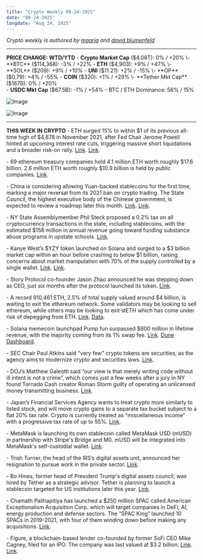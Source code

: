 ```yaml
---
title: "Crypto Weekly 08-24-2025"
date: "08-24-2025"
longdate: "Aug 24, 2025"
---
```


*Crypto weekly is authored by [maaria](https://x.com/maariabajwa) and [david blumenfeld](https://x.com/serdave_eth)*

---
**PRICE CHANGE: WTD/YTD**
\- **Crypto Market Cap** ($4.08T): 0% / +20%
\- **BTC** ($114,368): -3% / +22%
\- **ETH** ($4,903): +9% / +47%
\- **SOL** ($209): +9% / +10%
\- **UNI** ($11.21): +2% / -15%    
\- **OP** ($0.79): +4% / -55%
\- **COIN** ($320): +1% / +29%
\- **Tether Mkt Cap** ($167B): 0% / +20%    
\- **USDC Mkt Cap** ($67.5B): -1% / +54%
\- BTC / ETH Dominance: 56% / 15%

![Image](/images/08-24-2025-1.png)

![Image](/images/08-24-2025-2.png)

---
**THIS WEEK IN CRYPTO**
\- ETH surged 15% to within $1 of its previous all-time high of $4,878 in November 2021, after Fed Chair Jerome Powell hinted at upcoming interest rate cuts, triggering massive short liquidations and a broader risk-on rally. [Link](https://www.cnbc.com/2025/08/22/crypto-market-today.html). [Link](https://unchainedcrypto.com/why-ethereum-defi-assets-soared-the-highest-on-jerome-powells-speech/?utm_source=unchainedcrypto.beehiiv.com&utm_medium=referral&utm_campaign=who-will-win-crypto-s-mass-adoption-race). 

\- 69 ethereum treasury companies hold 4.1 million ETH worth roughly $17.6 billion. 2.6 million ETH worth roughly $10.9 billion is held by public companies. [Link](https://www.theblock.co/post/367749/ethereum-treasuries-surpass-17-billion).

\- China is considering allowing Yuan-backed stablecoins for the first time, marking a major reversal from its 2021 ban on crypto trading. The State Council, the highest executive body of the Chinese government, is expected to review a roadmap later this month. [Link](https://www.reuters.com/business/finance/china-considering-yuan-backed-stablecoins-boost-global-currency-usage-sources-2025-08-21/). [Link](https://unchainedcrypto.com/china-explores-yuan-backed-stablecoins-report/). 

\- NY State Assemblymember Phil Steck proposed a 0.2% tax on all cryptocurrency transactions in the state, including stablecoins, with the estimated $158 million in annual revenue going toward funding substance abuse programs in upstate schools. [Link](https://decrypt.co/336030/stablecoins-not-exempt-new-york-crypto-tax-lawmaker-says). 

\- Kanye West’s $YZY token launched on Solana and surged to a $3 billion market cap within an hour before crashing to below $1 billion, raising concerns about market manipulation with 70% of the supply controlled by a single wallet. [Link](https://decrypt.co/336179/kanye-west-launches-yzy-token-solana-frenzied-debut). [Link](https://unchainedcrypto.com/kanye-wests-yzy-token-launches-with-class-action-waiver/). 

\- Story Protocol co-founder Jason Zhao announced he was stepping down as CEO, just six months after the protocol launched its token. [Link](https://unchainedcrypto.com/story-protocol-co-founder-exits-project-six-months-after-token-launch/).

\- A record 910,461 ETH, 2.5% of total supply valued around $4 billion, is waiting to exit the ethereum network. Some validators may be looking to sell ethereum, while others may be looking to exit stETH which has come under risk of depegging from ETH. [Link](https://unchainedcrypto.com/ethereum-validator-exit-queue-hits-record-910000-eth/). [Data](https://www.validatorqueue.com/). 

\- Solana memecoin launchpad Pump.fun surpassed $800 million in lifetime revenue, with the majority coming from its 1% swap fee. [Link](https://www.theblock.co/post/367585/pump-fun-surpasses-800-million-in-lifetime-revenue-as-solana-memecoin-launchpad-competition-heats-up). [Dune Dashboard](https://dune.com/queries/4903533/8118614). 

\- SEC Chair Paul Atkins said "very few" crypto tokens are securities, as the agency aims to modernize crypto and securities laws. [Link](https://www.theblock.co/post/367584/sec-chair-paul-atkins-signals-new-day-crypto). 

\- DOJ’s Matthew Galeotti said “our view is that merely writing code without ill intent is not a crime”, which comes just a few weeks after a jury in NY found Tornado Cash creator Roman Storm guilty of operating an unlicensed money transmitting business. [Link](https://www.theblock.co/post/367858/writing-code-without-ill-intent-is-not-a-crime-says-us-doj-official-following-tornado-cash-verdict). 

\- Japan’s Financial Services Agency wants to treat crypto more similarly to listed stock, and will move crypto gains to a separate tax bucket subject to a flat 20% tax rate. Crypto is currently treated as “miscellaneous income” with a progressive tax rate of up to 55%. [Link](https://www.theblock.co/post/368029/japan-eyes-20-flat-tax-for-crypto-trades-path-to-etf-offering-with-tax-code-revision-report). 

\- MetaMask is launching its own stablecoin called MetaMask USD (mUSD) in partnership with Stripe's Bridge and M0. mUSD will be integrated into MetaMask's self-custodial wallet. [Link](https://www.bloomberg.com/news/articles/2025-08-21/crypto-wallet-provider-metamask-to-offer-a-stablecoin-with-stripe-s-bridge). 

\- Trish Turner, the head of the IRS’s digital assets unit, announced her resignation to pursue work in the private sector. [Link](https://www.coindesk.com/policy/2025/08/22/head-of-irs-crypto-work-exits-as-u-s-digital-assets-tax-changes-loom).

\- Bo Hines, former head of President Trump's digital assets council, was hired by Tether as a strategic advisor. Tether is planning to launch a stablecoin targeted for US institutions later this year. [Link](https://www.bloomberg.com/news/articles/2025-08-19/tether-taps-ex-white-house-crypto-advisor-hines-for-us-expansion).

\- Chamath Palihapitiya has launched a $250 million SPAC called American Exceptionalism Acquisition Corp. which will target companies in DeFi, AI, energy production and defense sectors. The “SPAC King” launched 10 SPACs in 2019-2021, with four of them winding down before making any acquisitions. [Link](https://www.bloomberg.com/news/articles/2025-08-19/palihapitiya-s-newest-spac-targets-hot-sectors-in-ai-and-crypto). 

\- Figure, a blockchain-based lender co-founded by former SoFi CEO Mike Cagney, filed for an IPO. The company was last valued at $3.2 billion. [Link](https://www.bloomberg.com/news/articles/2025-08-18/blockchain-based-lender-figure-technology-files-publicly-for-ipo). [Link](https://www.bloomberg.com/news/articles/2021-05-20/cagney-s-figure-valued-at-3-2-billion-in-latest-funding-round). 